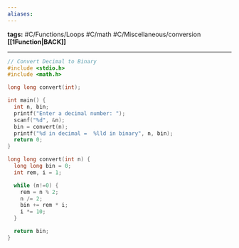 ```yaml
---
aliases:
---
```

**tags:** #C/Functions/Loops #C/math #C/Miscellaneous/conversion  
**[[1Function|BACK]]**

---
```C
// Convert Decimal to Binary
#include <stdio.h>
#include <math.h>

long long convert(int);

int main() {
  int n, bin;
  printf("Enter a decimal number: ");
  scanf("%d", &n);
  bin = convert(n);
  printf("%d in decimal =  %lld in binary", n, bin);
  return 0;
}

long long convert(int n) {
  long long bin = 0;
  int rem, i = 1;

  while (n!=0) {
    rem = n % 2;
    n /= 2;
    bin += rem * i;
    i *= 10;
  }

  return bin;
}
```